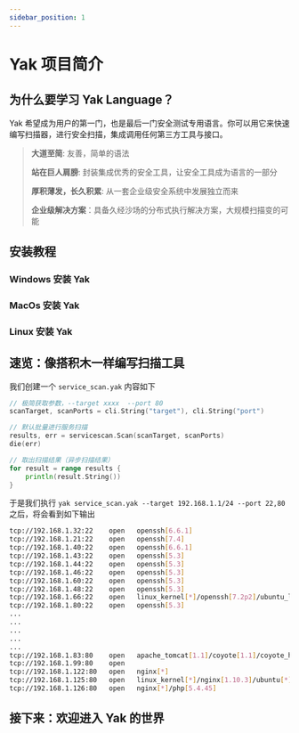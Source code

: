 ```yaml
---
sidebar_position: 1
---
```


# Yak 项目简介

## 为什么要学习 Yak Language？

Yak 希望成为用户的第一门，也是最后一门安全测试专用语言。你可以用它来快速编写扫描器，进行安全扫描，集成调用任何第三方工具与接口。

> **大道至简**: 友善，简单的语法
>
> **站在巨人肩膀**: 封装集成优秀的安全工具，让安全工具成为语言的一部分
>
> **厚积薄发，长久积累**: 从一套企业级安全系统中发展独立而来
>
> **企业级解决方案**：具备久经沙场的分布式执行解决方案，大规模扫描变的可能

## 安装教程

### Windows 安装 Yak

### MacOs 安装 Yak

### Linux 安装 Yak


## 速览：像搭积木一样编写扫描工具

我们创建一个 `service_scan.yak` 内容如下

```go
// 极简获取参数，--target xxxx  --port 80
scanTarget, scanPorts = cli.String("target"), cli.String("port")

// 默认批量进行服务扫描
results, err = servicescan.Scan(scanTarget, scanPorts)
die(err)

// 取出扫描结果（异步扫描结果）
for result = range results {
    println(result.String())
}
```

于是我们执行 `yak service_scan.yak --target 192.168.1.1/24 --port 22,80` 之后，将会看到如下输出

```bash
tcp://192.168.1.32:22	 open	openssh[6.6.1]
tcp://192.168.1.21:22	 open	openssh[7.4]
tcp://192.168.1.40:22	 open	openssh[6.6.1]
tcp://192.168.1.43:22	 open	openssh[5.3]
tcp://192.168.1.44:22	 open	openssh[5.3]
tcp://192.168.1.46:22	 open	openssh[5.3]
tcp://192.168.1.60:22	 open	openssh[5.3]
tcp://192.168.1.48:22	 open	openssh[5.3]
tcp://192.168.1.66:22	 open	linux_kernel[*]/openssh[7.2p2]/ubuntu_linux[*]
tcp://192.168.1.80:22	 open	openssh[5.3]
...
...
...
...
...
tcp://192.168.1.83:80	 open	apache_tomcat[1.1]/coyote[1.1]/coyote_http_connector[1.1]/java[*]/jquery[*]/jquery[1.3.2]
tcp://192.168.1.99:80	 open
tcp://192.168.1.122:80	 open	nginx[*]
tcp://192.168.1.125:80	 open	linux_kernel[*]/nginx[1.10.3]/ubuntu[*]/ubuntu_linux[*]
tcp://192.168.1.126:80	 open	nginx[*]/php[5.4.45]
```

## 接下来：欢迎进入 Yak 的世界

